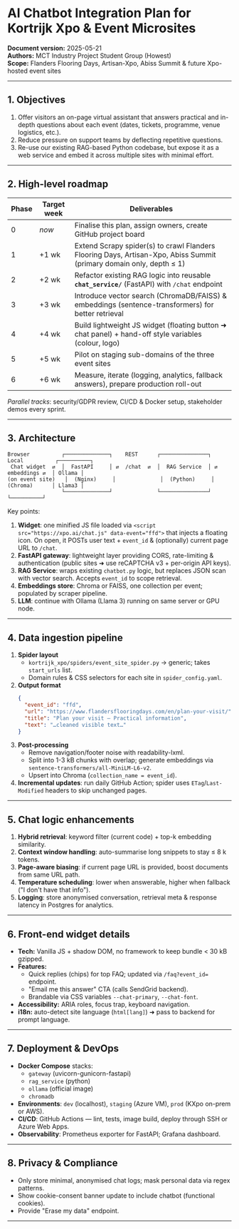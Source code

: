 # AI Chatbot Integration Plan for Kortrijk Xpo & Event Microsites

**Document version:** 2025-05-21  
**Authors:** MCT Industry Project Student Group (Howest)  
**Scope:** Flanders Flooring Days, Artisan-Xpo, Abiss Summit & future Xpo-hosted event sites

---

## 1. Objectives
1. Offer visitors an on-page virtual assistant that answers practical and in-depth questions about each event (dates, tickets, programme, venue logistics, etc.).
2. Reduce pressure on support teams by deflecting repetitive questions.
3. Re-use our existing RAG-based Python codebase, but expose it as a web service and embed it across multiple sites with minimal effort.

---

## 2. High-level roadmap
| Phase | Target week | Deliverables |
|-------|-------------|--------------|
| 0 | _now_ | Finalise this plan, assign owners, create GitHub project board |
| 1 | +1 wk | Extend Scrapy spider(s) to crawl Flanders Flooring Days, Artisan-Xpo, Abiss Summit (primary domain only, depth ≤ 1) |
| 2 | +2 wk | Refactor existing RAG logic into reusable **`chat_service/`** (FastAPI) with `/chat` endpoint |
| 3 | +3 wk | Introduce vector search (ChromaDB/FAISS) & embeddings (sentence-transformers) for better retrieval |
| 4 | +4 wk | Build lightweight JS widget (floating button ➜ chat panel) + hand-off style variables (colour, logo) |
| 5 | +5 wk | Pilot on staging sub-domains of the three event sites |
| 6 | +6 wk | Measure, iterate (logging, analytics, fallback answers), prepare production roll-out |

_Parallel tracks_: security/GDPR review, CI/CD & Docker setup, stakeholder demos every sprint.

---

## 3. Architecture
```
Browser          ┌──────────────┐    REST      ┌───────────────┐   Local          ┌──────────┐
 Chat widget  ⇄  │  FastAPI     │ ⇄  /chat  ⇄  │  RAG Service  │ ⇄  embeddings ⇄  │ Ollama │
(on event site)   │  (Nginx)     │              │  (Python)     │    (Chroma)      │ Llama3 │
                 └──────────────┘              └───────────────┘                  └──────────┘
```
Key points:
1. **Widget**: one minified JS file loaded via `<script src="https://xpo.ai/chat.js" data-event="ffd">` that injects a floating icon. On open, it POSTs user text + `event_id` & (optionally) current page URL to `/chat`.
2. **FastAPI gateway**: lightweight layer providing CORS, rate-limiting & authentication (public sites ➜ use reCAPTCHA v3 + per-origin API keys).
3. **RAG Service**: wraps existing `chatbot.py` logic, but replaces JSON scan with vector search. Accepts `event_id` to scope retrieval.
4. **Embeddings store**: Chroma or FAISS, one collection per event; populated by scraper pipeline.
5. **LLM**: continue with Ollama (Llama 3) running on same server or GPU node.

---

## 4. Data ingestion pipeline
1. **Spider layout**
   * `kortrijk_xpo/spiders/event_site_spider.py` → generic; takes `start_urls` list.
   * Domain rules & CSS selectors for each site in `spider_config.yaml`.
2. **Output format**
   ```json
   {
     "event_id": "ffd",
     "url": "https://www.flandersflooringdays.com/en/plan-your-visit/",
     "title": "Plan your visit – Practical information",
     "text": "…cleaned visible text…"
   }
   ```
3. **Post-processing**
   * Remove navigation/footer noise with readability-lxml.
   * Split into 1-3 kB chunks with overlap; generate embeddings via `sentence-transformers/all-MiniLM-L6-v2`.
   * Upsert into Chroma (`collection_name = event_id`).
4. **Incremental updates**: run daily GitHub Action; spider uses `ETag`/`Last-Modified` headers to skip unchanged pages.

---

## 5. Chat logic enhancements
1. **Hybrid retrieval**: keyword filter (current code) + top-k embedding similarity.
2. **Context window handling**: auto-summarise long snippets to stay ≤ 8 k tokens.
3. **Page-aware biasing**: if current page URL is provided, boost documents from same URL path.
4. **Temperature scheduling**: lower when answerable, higher when fallback ("I don't have that info").
5. **Logging**: store anonymised conversation, retrieval meta & response latency in Postgres for analytics.

---

## 6. Front-end widget details
* **Tech:** Vanilla JS + shadow DOM, no framework to keep bundle < 30 kB gzipped.
* **Features:**
  * Quick replies (chips) for top FAQ; updated via `/faq?event_id=` endpoint.
  * "Email me this answer" CTA (calls SendGrid backend).
  * Brandable via CSS variables `--chat-primary`, `--chat-font`.
* **Accessibility:** ARIA roles, focus trap, keyboard navigation.
* **i18n:** auto-detect site language (`html[lang]`) ➜ pass to backend for prompt language.

---

## 7. Deployment & DevOps
* **Docker Compose** stacks:
  * `gateway` (uvicorn-gunicorn-fastapi)
  * `rag_service` (python)
  * `ollama` (official image)
  * `chromadb`
* **Environments**: `dev` (localhost), `staging` (Azure VM), `prod` (KXpo on-prem or AWS).
* **CI/CD**: GitHub Actions — lint, tests, image build, deploy through SSH or Azure Web Apps.
* **Observability**: Prometheus exporter for FastAPI; Grafana dashboard.

---

## 8. Privacy & Compliance
* Only store minimal, anonymised chat logs; mask personal data via regex patterns.
* Show cookie-consent banner update to include chatbot (functional cookies).
* Provide "Erase my data" endpoint.

---




